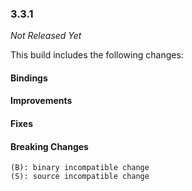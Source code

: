 ### 3.3.1

_Not Released Yet_

This build includes the following changes:

#### Bindings

#### Improvements

#### Fixes

#### Breaking Changes

```
(B): binary incompatible change
(S): source incompatible change
```
